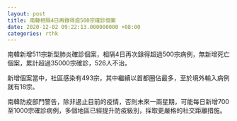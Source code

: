 ```yaml
---
layout: post
title: 南韓相隔4日再錄得逾500宗確診個案
date: 2020-12-02 09:22:13.000000000 +08:00
categories: rthk
---
```


南韓新增511宗新型肺炎確診個案，相隔4日再次錄得超過500宗病例，無新增死亡個案，累計超過35000宗確診，526人不治。

新增個案當中，社區感染有493宗，其中繼續以首都圈佔最多，至於境外輸入病例就有18宗。

南韓防疫部門警告，除非遏止目前的疫情，否則未來一兩星期，可能每日新增700至1000宗確診病例，多個地區已經提升防疫級別，採取更嚴格的社交距離措施。
